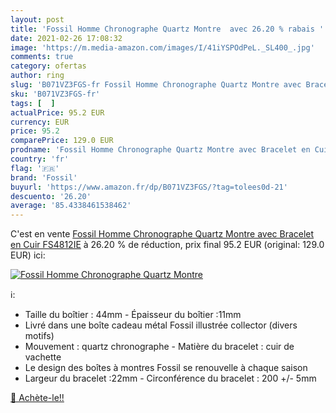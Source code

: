 ```yaml
---
layout: post
title: 'Fossil Homme Chronographe Quartz Montre  avec 26.20 % rabais '
date: 2021-02-26 17:08:32
image: 'https://m.media-amazon.com/images/I/41iYSPOdPeL._SL400_.jpg'
comments: true
category: ofertas
author: ring
slug: 'B071VZ3FGS-fr Fossil Homme Chronographe Quartz Montre avec Bracelet en...'
sku: 'B071VZ3FGS-fr'
tags: [  ]
actualPrice: 95.2 EUR
currency: EUR
price: 95.2
comparePrice: 129.0 EUR
prodname: 'Fossil Homme Chronographe Quartz Montre avec Bracelet en Cuir FS4812IE'
country: 'fr'
flag: '🇫🇷'
brand: 'Fossil'
buyurl: 'https://www.amazon.fr/dp/B071VZ3FGS/?tag=tolees0d-21'
descuento: '26.20'
average: '85.4338461538462'
---
```


C'est en vente [Fossil Homme Chronographe Quartz Montre avec Bracelet en Cuir FS4812IE](https://www.amazon.fr/dp/B071VZ3FGS/?tag=tolees0d-21)  à  26.20 % de réduction, prix final  95.2 EUR (original: 129.0 EUR) ici:

[![Fossil Homme Chronographe Quartz Montre ](https://m.media-amazon.com/images/I/41iYSPOdPeL._SL400_.jpg)](https://www.amazon.fr/dp/B071VZ3FGS/?tag=tolees0d-21)

ℹ️:

- Taille du boîtier : 44mm - Épaisseur du boîtier :11mm
- Livré dans une boîte cadeau métal Fossil illustrée collector (divers motifs)
- Mouvement : quartz chronographe - Matière du bracelet : cuir de vachette
- Le design des boîtes à montres Fossil se renouvelle à chaque saison
- Largeur du bracelet :22mm - Circonférence du bracelet : 200 +/- 5mm

[🛒 Achète-le!!](https://www.amazon.fr/dp/B071VZ3FGS/?tag=tolees0d-21)
